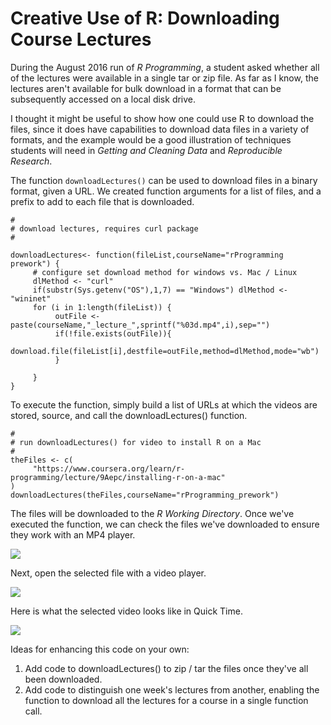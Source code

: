 # Creative Use of R: Downloading Course Lectures

During the August 2016 run of *R Programming*, a student asked whether all of the lectures were available in a single tar or zip file.  As far as I know, the lectures aren't available for bulk download in a format that can be subsequently accessed on a local disk drive.

I thought it might be useful to show how one could use R to download the files, since it does have capabilities to download data files in a variety of formats, and the example would be a good illustration of techniques students will need in *Getting and Cleaning Data* and *Reproducible Research*.

The function `downloadLectures()` can be used to download files in a binary format, given a URL. We created function arguments for a list of files, and a prefix to add to each file that is downloaded.

    #
    # download lectures, requires curl package
    #

    downloadLectures<- function(fileList,courseName="rProgramming prework") {
         # configure set download method for windows vs. Mac / Linux
         dlMethod <- "curl"
         if(substr(Sys.getenv("OS"),1,7) == "Windows") dlMethod <- "wininet"
         for (i in 1:length(fileList)) {
              outFile <- paste(courseName,"_lecture_",sprintf("%03d.mp4",i),sep="")
              if(!file.exists(outFile)){
                   download.file(fileList[i],destfile=outFile,method=dlMethod,mode="wb")
              }

         }
    }

To execute the function, simply build a list of URLs at which the videos are stored, source, and call the downloadLectures() function.

    #
    # run downloadLectures() for video to install R on a Mac
    #
    theFiles <- c(
         "https://www.coursera.org/learn/r-programming/lecture/9Aepc/installing-r-on-a-mac"
    )
    downloadLectures(theFiles,courseName="rProgramming_prework")


The files will be downloaded to the *R Working Directory*. Once we've executed the function, we can check the files we've downloaded to ensure they work with an MP4 player.

<img src="./images/rprog-downloadLectures01.png">

Next, open the selected file with a video player.

<img src="./images/rprog-downloadLectures02.png">

Here is what the selected video looks like in Quick Time.

<img src="./images/rprog-downloadLectures03.png">

Ideas for enhancing this code on your own:

1. Add code to downloadLectures() to zip / tar the files once they've all been downloaded.
2. Add code to distinguish one week's lectures from another, enabling the function to download all the lectures for a course in a single function call.
